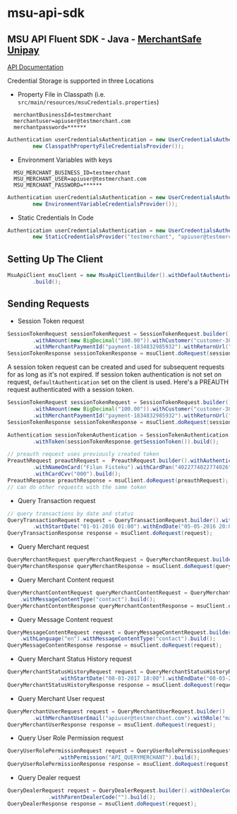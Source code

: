 # msu-api-sdk
## MSU API Fluent SDK - Java - [MerchantSafe Unipay](http://merchantsafeunipay.asseco.com/)
[API Documentation](https://test.merchantsafeunipay.com/msu/api/v2/doc)


Credential Storage is supported in three Locations
- Property File in Classpath (i.e. `src/main/resources/msuCredentials.properties`) 
```
  merchantBusinessId=testmerchant
  merchantuser=apiuser@testmerchant.com
  merchantpassword=******
```
```java
Authentication userCredentialsAuthentication = new UserCredentialsAuthentication(
		new ClasspathPropertyFileCredentialsProvider());
```

- Environment Variables with keys
```
  MSU_MERCHANT_BUSINESS_ID=testmerchant
  MSU_MERCHANT_USER=apiuser@testmerchant.com
  MSU_MERCHANT_PASSWORD=******
```
```java
Authentication userCredentialsAuthentication = new UserCredentialsAuthentication(
		new EnvironmentVariableCredentialsProvider());
```

- Static Credentials In Code
```java
Authentication userCredentialsAuthentication = new UserCredentialsAuthentication(
		new StaticCredentialsProvider("testmerchant", "apiuser@testmerchant.com", "******"));
```

## Setting Up The Client
```java
MsuApiClient msuClient = new MsuApiClientBuilder().withDefaultAuthentication(userCredentialsAuthentication)
		.build();
```
## Sending Requests
- Session Token request

```java
SessionTokenRequest sessionTokenRequest = SessionTokenRequest.builder().withCurrency(Currency.TRY)
		.withAmount(new BigDecimal("100.00")).withCustomer("customer-3828342004")
		.withMerchantPaymentId("payment-1834832985932").withReturnUrl("http://www.returnurl.com").build();
SessionTokenResponse sessionTokenResponse = msuClient.doRequest(sessionTokenRequest);
```
A session token request can be created and used for subsequent requests for as long as it's not expired. If session token authentication is not set on request, `defaultAuthentication` set on the client is used.
Here's a PREAUTH request authenticated with a session token.
```java
SessionTokenRequest sessionTokenRequest = SessionTokenRequest.builder().withCurrency(Currency.TRY)
		.withAmount(new BigDecimal("100.00")).withCustomer("customer-3828342004")
		.withMerchantPaymentId("payment-1834832985932").withReturnUrl("http://www.returnurl.com").build();
SessionTokenResponse sessionTokenResponse = msuClient.doRequest(sessionTokenRequest);

Authentication sessionTokenAuthentication = SessionTokenAuthentication.sessionTokenAuthentication()
		.withToken(sessionTokenResponse.getSessionToken()).build();

// preauth request uses previously created token
PreauthRequest preauthRequest =  PreauthRequest.builder().withAuthentication(sessionTokenAuthentication)
		.withNameOnCard("Filan Fisteku").withCardPan("4022774022774026").withCardExpiry("02.2021")
		.withCardCvv("000").build();
PreauthResponse preauthResponse = msuClient.doRequest(preauthRequest);
// can do other requests with the same token
```

- Query Transaction request

```java
// query transactions by date and status
QueryTransactionRequest request = QueryTransactionRequest.builder().withTransactionStatus("AP")
        .withStartDate("01-01-2016 01:00").withEndDate("05-05-2016 20:00").withOffset("100").withLimit("20").build();
QueryTransactionResponse response = msuClient.doRequest(request);
```

- Query Merchant request
```java
QueryMerchantRequest queryMerchantRequest = QueryMerchantRequest.builder().build(); // the queried merchant is the one making the request
QueryMerchantResponse queryMerchantResponse = msuClient.doRequest(queryMerchantRequest);
```

- Query Merchant Content request

```java
QueryMerchantContentRequest queryMerchantContentRequest = QueryMerchantContentRequest.builder().withLanguage("en")
	.withMessageContentType("contact").build();
QueryMerchantContentResponse queryMerchantContentResponse = msuClient.doRequest(queryMerchantContentRequest);
```

- Query Message Content request

```java
QueryMessageContentRequest request = QueryMessageContentRequest.builder()
    .withLanguage("en").withMessageContentType("contact").build();
QueryMessageContentResponse response = msuClient.doRequest(request);
```

- Query Merchant Status History request

```java
QueryMerchantStatusHistoryRequest request = QueryMerchantStatusHistoryRequest.builder().withStatus("OK")
                .withStartDate("08-03-2017 18:00").withEndDate("08-03-2018 18:00").build();
QueryMerchantStatusHistoryResponse response = msuClient.doRequest(request);
```

- Query Merchant User request

```java
QueryMerchantUserRequest request = QueryMerchantUserRequest.builder()
		.withMerchantUserEmail("apiuser@testmerchant.com").withRole("mapiu").build();
QueryMerchantUserResponse response = msuClient.doRequest(request);
```

- Query User Role Permission request

```java
QueryUserRolePermissionRequest request = QueryUserRolePermissionRequest.builder().withRole("MSADM")
                .withPermission("API_QUERYMERCHANT").build();
QueryUserRolePermissionResponse response = msuClient.doRequest(request);
```

- Query Dealer request

```java
QueryDealerRequest request = QueryDealerRequest.builder().withDealerCode("test")
             .withParentDealerCode("").build();
QueryDealerResponse response = msuClient.doRequest(request);
```
